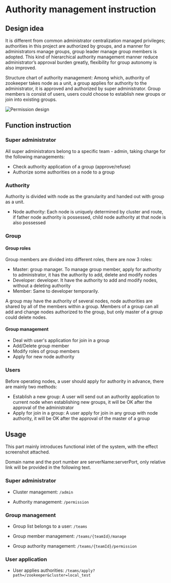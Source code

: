 # Authority management instruction

## Design idea

It is different from common administrator centralization managed privileges; authorities in this project are authorized by groups, and a manner for administrators manage groups, group leader manage group members is adopted. This kind of hierarchical authority management manner reduce administrator’s approval burden greatly, flexibility for group autonomy is also improved.

Structure chart of authority management:
Among which, authority of zookeeper takes node as a unit, a group applies for authority to the administrator, it is approved and authorized by super administrator. Group members is consist of users, users could choose to establish new groups or join into existing groups.

![Permission design](images/permission-design.png)

## Function instruction

### Super administrator

All super administrators belong to a specific team - admin, taking charge for the following managements:

- Check authority application of a group (approve/refuse)
- Authorize some authorities on a node to a group

### Authority

Authority is divided with node as the granularity and handed out with group as a unit.

- Node authority: Each node is uniquely determined by cluster and route, if father node authority is possessed, child node authority at that node is also possessed

### Group

#### Group roles

Group members are divided into different roles, there are now 3 roles:

- Master: group manager. To manage group member, apply for authority to administrator, it has the authority to add, delete and modify nodes
- Developer: developer. It have the authority to add and modify nodes, without a deleting authority
- Member: Same to developer temporarily.

A group may have the authority of several nodes, node authorities are shared by all of the members within a group.
Members of a group can all add and change nodes authorized to the group, but only master of a group could delete nodes.

#### Group management

- Deal with user's application for join in a group
- Add/Delete group member
- Modify roles of group members
- Apply for new node authority


### Users

Before operating nodes, a user should apply for authority in advance, there are mainly two methods:

- Establish a new group: A user will send out an authority application to current node when establishing new groups, it will be OK after the approval of the administrator
- Apply for join in a group: A user apply for join in any group with node authority, it will be OK after the approval of the master of a group

## Usage

This part mainly introduces functional inlet of the system, with the effect screenshot attached.

Domain name and the port number are serverName:serverPort, only relative link will be provided in the following text.

### Super administrator

- Cluster management: `/admin`

- Authority management: `/permission`

### Group management

- Group list belongs to a user: `/teams`

- Group member management: `/teams/{teamId}/manage`

- Group authority management: `/teams/{teamId}/permission`


### User application

- User applies authorities: `/teams/apply?path=/zookeeper&cluster=local_test`